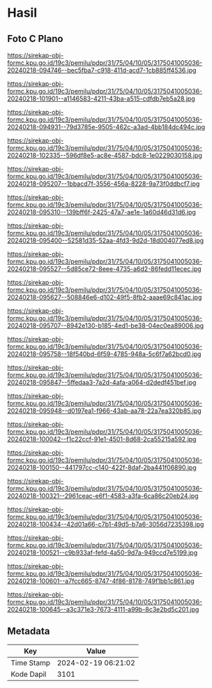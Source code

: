 # Hasil

## Foto C Plano

https://sirekap-obj-formc.kpu.go.id/19c3/pemilu/pdpr/31/75/04/10/05/3175041005036-20240218-094746--bec5fba7-c918-411d-acd7-1cb885ff4536.jpg

https://sirekap-obj-formc.kpu.go.id/19c3/pemilu/pdpr/31/75/04/10/05/3175041005036-20240218-101901--a1146583-4211-43ba-a515-cdfdb7eb5a28.jpg

https://sirekap-obj-formc.kpu.go.id/19c3/pemilu/pdpr/31/75/04/10/05/3175041005036-20240218-094931--79d3785e-9505-462c-a3ad-4bb184dc494c.jpg

https://sirekap-obj-formc.kpu.go.id/19c3/pemilu/pdpr/31/75/04/10/05/3175041005036-20240218-102335--596df8e5-ac8e-4587-bdc8-1e0229030158.jpg

https://sirekap-obj-formc.kpu.go.id/19c3/pemilu/pdpr/31/75/04/10/05/3175041005036-20240218-095207--1bbacd7f-3556-456a-8228-9a73f0ddbcf7.jpg

https://sirekap-obj-formc.kpu.go.id/19c3/pemilu/pdpr/31/75/04/10/05/3175041005036-20240218-095310--139bff6f-2425-47a7-ae1e-1a60d46d31d6.jpg

https://sirekap-obj-formc.kpu.go.id/19c3/pemilu/pdpr/31/75/04/10/05/3175041005036-20240218-095400--52581d35-52aa-4fd3-9d2d-18d004077ed8.jpg

https://sirekap-obj-formc.kpu.go.id/19c3/pemilu/pdpr/31/75/04/10/05/3175041005036-20240218-095527--5d85ce72-8eee-4735-a6d2-86fedd11ecec.jpg

https://sirekap-obj-formc.kpu.go.id/19c3/pemilu/pdpr/31/75/04/10/05/3175041005036-20240218-095627--508846e6-d102-49f5-8fb2-aaae69c841ac.jpg

https://sirekap-obj-formc.kpu.go.id/19c3/pemilu/pdpr/31/75/04/10/05/3175041005036-20240218-095707--8942e130-b185-4ed1-be38-04ec0ea89006.jpg

https://sirekap-obj-formc.kpu.go.id/19c3/pemilu/pdpr/31/75/04/10/05/3175041005036-20240218-095758--18f540bd-6f59-4785-948a-5c6f7a62bcd0.jpg

https://sirekap-obj-formc.kpu.go.id/19c3/pemilu/pdpr/31/75/04/10/05/3175041005036-20240218-095847--5ffedaa3-7a2d-4afa-a064-d2dedf451bef.jpg

https://sirekap-obj-formc.kpu.go.id/19c3/pemilu/pdpr/31/75/04/10/05/3175041005036-20240218-095948--d0197ea1-f966-43ab-aa78-22a7ea320b85.jpg

https://sirekap-obj-formc.kpu.go.id/19c3/pemilu/pdpr/31/75/04/10/05/3175041005036-20240218-100042--f1c22ccf-91e1-4501-8d68-2ca55215a592.jpg

https://sirekap-obj-formc.kpu.go.id/19c3/pemilu/pdpr/31/75/04/10/05/3175041005036-20240218-100150--441797cc-c140-422f-8daf-2ba441f06890.jpg

https://sirekap-obj-formc.kpu.go.id/19c3/pemilu/pdpr/31/75/04/10/05/3175041005036-20240218-100321--2961ceac-e6f1-4583-a3fa-6ca86c20eb24.jpg

https://sirekap-obj-formc.kpu.go.id/19c3/pemilu/pdpr/31/75/04/10/05/3175041005036-20240218-100434--42d01a66-c7b1-49d5-b7a6-3056d7235398.jpg

https://sirekap-obj-formc.kpu.go.id/19c3/pemilu/pdpr/31/75/04/10/05/3175041005036-20240218-100521--c9b933af-fefd-4a50-9d7a-949ccd7e5199.jpg

https://sirekap-obj-formc.kpu.go.id/19c3/pemilu/pdpr/31/75/04/10/05/3175041005036-20240218-100601--a7fcc665-8747-4f86-8178-749f1bb1c861.jpg

https://sirekap-obj-formc.kpu.go.id/19c3/pemilu/pdpr/31/75/04/10/05/3175041005036-20240218-100645--a3c371e3-7673-4111-a99b-8c3e2bd5c201.jpg


## Metadata

| Key        | Value               |
| ---------- | ------------------- |
| Time Stamp | 2024-02-19 06:21:02 |
| Kode Dapil | 3101                |



